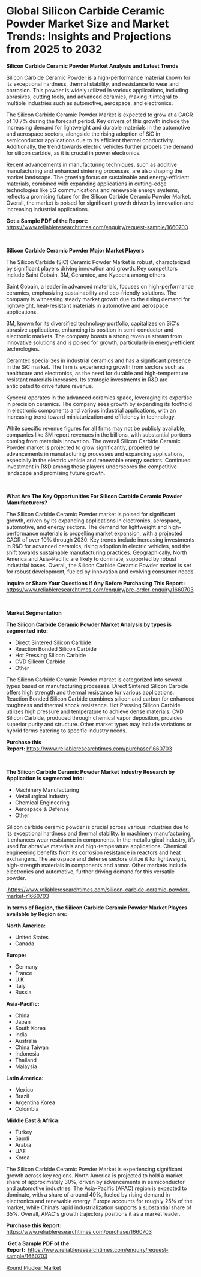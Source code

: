 <p><h1>Global Silicon Carbide Ceramic Powder Market Size and Market Trends: Insights and Projections from 2025 to 2032</h1></p><p><strong>Silicon Carbide Ceramic Powder Market Analysis and Latest Trends</strong></p>
<p><p>Silicon Carbide Ceramic Powder is a high-performance material known for its exceptional hardness, thermal stability, and resistance to wear and corrosion. This powder is widely utilized in various applications, including abrasives, cutting tools, and advanced ceramics, making it integral to multiple industries such as automotive, aerospace, and electronics. </p><p>The Silicon Carbide Ceramic Powder Market is expected to grow at a CAGR of 10.7% during the forecast period. Key drivers of this growth include the increasing demand for lightweight and durable materials in the automotive and aerospace sectors, alongside the rising adoption of SiC in semiconductor applications due to its efficient thermal conductivity. Additionally, the trend towards electric vehicles further propels the demand for silicon carbide, as it is crucial in power electronics. </p><p>Recent advancements in manufacturing techniques, such as additive manufacturing and enhanced sintering processes, are also shaping the market landscape. The growing focus on sustainable and energy-efficient materials, combined with expanding applications in cutting-edge technologies like 5G communications and renewable energy systems, reflects a promising future for the Silicon Carbide Ceramic Powder Market. Overall, the market is poised for significant growth driven by innovation and increasing industrial applications.</p></p>
<p><strong>Get a Sample PDF of the Report:&nbsp;</strong> <a href="https://www.reliableresearchtimes.com/enquiry/request-sample/1660703?utm_campaign=2722&utm_medium=2&utm_source=Github&utm_content=ia&utm_term=29032025&utm_id=silicon-carbide-ceramic-powder">https://www.reliableresearchtimes.com/enquiry/request-sample/1660703</a></p>
<p>&nbsp;</p>
<p><strong>Silicon Carbide Ceramic Powder Major Market Players</strong></p>
<p><p>The Silicon Carbide (SiC) Ceramic Powder Market is robust, characterized by significant players driving innovation and growth. Key competitors include Saint Gobain, 3M, Ceramtec, and Kyocera among others. </p><p>Saint Gobain, a leader in advanced materials, focuses on high-performance ceramics, emphasizing sustainability and eco-friendly solutions. The company is witnessing steady market growth due to the rising demand for lightweight, heat-resistant materials in automotive and aerospace applications. </p><p>3M, known for its diversified technology portfolio, capitalizes on SiC's abrasive applications, enhancing its position in semi-conductor and electronic markets. The company boasts a strong revenue stream from innovative solutions and is poised for growth, particularly in energy-efficient technologies.</p><p>Ceramtec specializes in industrial ceramics and has a significant presence in the SiC market. The firm is experiencing growth from sectors such as healthcare and electronics, as the need for durable and high-temperature resistant materials increases. Its strategic investments in R&D are anticipated to drive future revenue.</p><p>Kyocera operates in the advanced ceramics space, leveraging its expertise in precision ceramics. The company sees growth by expanding its foothold in electronic components and various industrial applications, with an increasing trend toward miniaturization and efficiency in technology.</p><p>While specific revenue figures for all firms may not be publicly available, companies like 3M report revenues in the billions, with substantial portions coming from materials innovation. The overall Silicon Carbide Ceramic Powder market is projected to grow significantly, propelled by advancements in manufacturing processes and expanding applications, especially in the electric vehicle and renewable energy sectors. Continued investment in R&D among these players underscores the competitive landscape and promising future growth.</p></p>
<p>&nbsp;</p>
<p><strong>What Are The Key Opportunities For Silicon Carbide Ceramic Powder Manufacturers?</strong></p>
<p><p>The Silicon Carbide Ceramic Powder market is poised for significant growth, driven by its expanding applications in electronics, aerospace, automotive, and energy sectors. The demand for lightweight and high-performance materials is propelling market expansion, with a projected CAGR of over 10% through 2030. Key trends include increasing investments in R&D for advanced ceramics, rising adoption in electric vehicles, and the shift towards sustainable manufacturing practices. Geographically, North America and Asia-Pacific are likely to dominate, supported by robust industrial bases. Overall, the Silicon Carbide Ceramic Powder market is set for robust development, fueled by innovation and evolving consumer needs.</p></p>
<p><strong>Inquire or Share Your Questions If Any Before Purchasing This Report:</strong> <a href="https://www.reliableresearchtimes.com/enquiry/pre-order-enquiry/1660703?utm_campaign=2722&utm_medium=2&utm_source=Github&utm_content=ia&utm_term=29032025&utm_id=silicon-carbide-ceramic-powder">https://www.reliableresearchtimes.com/enquiry/pre-order-enquiry/1660703</a></p>
<p>&nbsp;</p>
<p><strong>Market Segmentation</strong></p>
<p><strong>The Silicon Carbide Ceramic Powder Market Analysis by types is segmented into:</strong></p>
<p><ul><li>Direct Sintered Silicon Carbide</li><li>Reaction Bonded Silicon Carbide</li><li>Hot Pressing Silicon Carbide</li><li>CVD Silicon Carbide</li><li>Other</li></ul></p>
<p><p>The Silicon Carbide Ceramic Powder market is categorized into several types based on manufacturing processes. Direct Sintered Silicon Carbide offers high strength and thermal resistance for various applications. Reaction Bonded Silicon Carbide combines silicon and carbon for enhanced toughness and thermal shock resistance. Hot Pressing Silicon Carbide utilizes high pressure and temperature to achieve dense materials. CVD Silicon Carbide, produced through chemical vapor deposition, provides superior purity and structure. Other market types may include variations or hybrid forms catering to specific industry needs.</p></p>
<p><strong>Purchase this Report:&nbsp;</strong><a href="https://www.reliableresearchtimes.com/purchase/1660703?utm_campaign=2722&utm_medium=2&utm_source=Github&utm_content=ia&utm_term=29032025&utm_id=silicon-carbide-ceramic-powder">https://www.reliableresearchtimes.com/purchase/1660703</a></p>
<p>&nbsp;</p>
<p><strong>The Silicon Carbide Ceramic Powder Market Industry Research by Application is segmented into:</strong></p>
<p><ul><li>Machinery Manufacturing</li><li>Metallurgical Industry</li><li>Chemical Engineering</li><li>Aerospace & Defense</li><li>Other</li></ul></p>
<p><p>Silicon carbide ceramic powder is crucial across various industries due to its exceptional hardness and thermal stability. In machinery manufacturing, it enhances wear resistance in components. In the metallurgical industry, it’s used for abrasive materials and high-temperature applications. Chemical engineering benefits from its corrosion resistance in reactors and heat exchangers. The aerospace and defense sectors utilize it for lightweight, high-strength materials in components and armor. Other markets include electronics and automotive, further driving demand for this versatile powder.</p></p>
<p><a href="https://www.reliableresearchtimes.com/silicon-carbide-ceramic-powder-market-r1660703?utm_campaign=2722&utm_medium=2&utm_source=Github&utm_content=ia&utm_term=29032025&utm_id=silicon-carbide-ceramic-powder">&nbsp;https://www.reliableresearchtimes.com/silicon-carbide-ceramic-powder-market-r1660703</a></p>
<p><strong>In terms of Region, the Silicon Carbide Ceramic Powder Market Players available by Region are:</strong></p>
<p>
    <p> <strong> North America: </strong>
        <ul>
            <li>United States</li>
            <li>Canada</li>
        </ul>
        </p> 
    <p> <strong> Europe: </strong>
        <ul>
            <li>Germany</li>
            <li>France</li>
            <li>U.K.</li>
            <li>Italy</li>
            <li>Russia</li>
        </ul>
        </p> 
    <p> <strong> Asia-Pacific: </strong>
        <ul>
            <li>China</li>
            <li>Japan</li>
            <li>South Korea</li>
            <li>India</li>
            <li>Australia</li>
            <li>China Taiwan</li>
            <li>Indonesia</li>
            <li>Thailand</li>
            <li>Malaysia</li>
        </ul>
        </p> 
    <p> <strong> Latin America: </strong>
        <ul>
            <li>Mexico</li>
            <li>Brazil</li>
            <li>Argentina Korea</li>
            <li>Colombia</li>
        </ul>
        </p> 
    <p> <strong> Middle East & Africa: </strong>
        <ul>
            <li>Turkey</li>
            <li>Saudi</li>
            <li>Arabia</li>
            <li>UAE</li>
            <li>Korea</li>
        </ul>
    </p>
    </p>
<p><p>The Silicon Carbide Ceramic Powder Market is experiencing significant growth across key regions. North America is projected to hold a market share of approximately 30%, driven by advancements in semiconductor and automotive industries. The Asia-Pacific (APAC) region is expected to dominate, with a share of around 40%, fueled by rising demand in electronics and renewable energy. Europe accounts for roughly 25% of the market, while China’s rapid industrialization supports a substantial share of 35%. Overall, APAC's growth trajectory positions it as a market leader.</p></p>
<p><strong>Purchase this Report: </strong><a href="https://www.reliableresearchtimes.com/purchase/1660703?utm_campaign=2722&utm_medium=2&utm_source=Github&utm_content=ia&utm_term=29032025&utm_id=silicon-carbide-ceramic-powder">https://www.reliableresearchtimes.com/purchase/1660703</a></p>
<p>&nbsp;<strong>Get a Sample PDF of the Report:&nbsp;&nbsp;</strong><a href="https://www.reliableresearchtimes.com/enquiry/request-sample/1660703?utm_campaign=2722&utm_medium=2&utm_source=Github&utm_content=ia&utm_term=29032025&utm_id=silicon-carbide-ceramic-powder">https://www.reliableresearchtimes.com/enquiry/request-sample/1660703</a></p>
<p><strong></strong></p>
<p><p><a href="https://github.com/ezahdyre/Market-Research-Report-List-1/blob/main/round-plucker-market.md?utm_campaign=2722&utm_medium=2&utm_source=Github&utm_content=ia&utm_term=29032025&utm_id=silicon-carbide-ceramic-powder">Round Plucker Market</a></p></p>